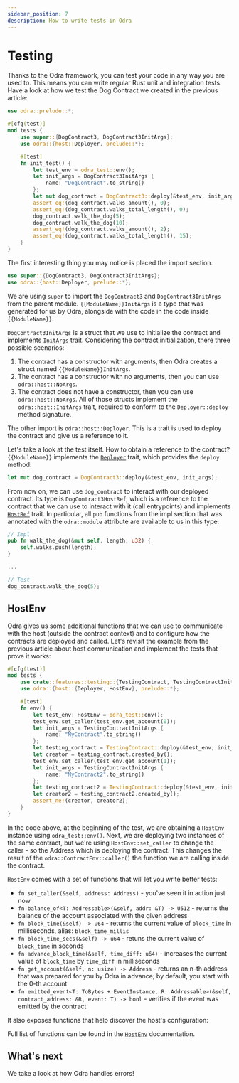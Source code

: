 ```yaml
---
sidebar_position: 7
description: How to write tests in Odra
---
```


# Testing
Thanks to the Odra framework, you can test your code in any way you are used to. This means you can write
regular Rust unit and integration tests. Have a look at how we test the Dog Contract we created in the
previous article:

```rust title="examples/src/features/storage/list.rs"
use odra::prelude::*;

#[cfg(test)]
mod tests {
    use super::{DogContract3, DogContract3InitArgs};
    use odra::{host::Deployer, prelude::*};

    #[test]
    fn init_test() {
        let test_env = odra_test::env();
        let init_args = DogContract3InitArgs {
            name: "DogContract".to_string()
        };
        let mut dog_contract = DogContract3::deploy(&test_env, init_args);
        assert_eq!(dog_contract.walks_amount(), 0);
        assert_eq!(dog_contract.walks_total_length(), 0);
        dog_contract.walk_the_dog(5);
        dog_contract.walk_the_dog(10);
        assert_eq!(dog_contract.walks_amount(), 2);
        assert_eq!(dog_contract.walks_total_length(), 15);
    }
}
```

The first interesting thing you may notice is placed the import section.

```rust
use super::{DogContract3, DogContract3InitArgs};
use odra::{host::Deployer, prelude::*};
```

We are using `super` to import the `DogContract3` and `DogContract3InitArgs` from the parent module.
`{{ModuleName}}InitArgs` is a type that was generated for us by Odra, alongside with the code in the 
code inside `{{ModuleName}}`.


`DogContract3InitArgs` is a struct that we use to initialize the contract and implements [`InitArgs`] trait.
Considering the contract initialization, there three possible scenarios:
1. The contract has a constructor with arguments, then Odra creates a struct named `{{ModuleName}}InitArgs`.
2. The contract has a constructor with no arguments, then you can use `odra::host::NoArgs`.
3. The contract does not have a constructor, then you can use `odra::host::NoArgs`.
All of those structs implement the `odra::host::InitArgs` trait, required to conform to the
`Deployer::deploy` method signature. 

The other import is `odra::host::Deployer`. This is a trait is used to deploy the contract and give us a reference to it.

Let's take a look at the test itself. How to obtain a reference to the contract?
 `{{ModuleName}}` implements the [`Deployer`] trait, which provides the `deploy` method:

```rust title="examples/src/features/storage/list.rs"
let mut dog_contract = DogContract3::deploy(&test_env, init_args);
```

From now on, we can use `dog_contract` to interact with our deployed contract.
Its type is `DogContract3HostRef`, which is a reference to the contract that we can use to interact with it (call entrypoints)
and implements [`HostRef`] trait.
In particular, all
`pub` functions from the impl section
that was annotated with the `odra::module` attribute are available to us in this type:

```rust title="examples/src/features/storage/list.rs"
// Impl
pub fn walk_the_dog(&mut self, length: u32) {
    self.walks.push(length);
}

...

// Test
dog_contract.walk_the_dog(5);
```

## HostEnv

Odra gives us some additional functions that we can use to communicate with the host (outside the contract context)
and to configure how the contracts are deployed and called. Let's revisit the example from the previous
article about host communication and implement the tests that prove it works:

```rust title="examples/src/features/testing.rs"
#[cfg(test)]
mod tests {
    use crate::features::testing::{TestingContract, TestingContractInitArgs};
    use odra::{host::{Deployer, HostEnv}, prelude::*};

    #[test]
    fn env() {
        let test_env: HostEnv = odra_test::env();
        test_env.set_caller(test_env.get_account(0));
        let init_args = TestingContractInitArgs {
            name: "MyContract".to_string()
        };
        let testing_contract = TestingContract::deploy(&test_env, init_args);
        let creator = testing_contract.created_by();
        test_env.set_caller(test_env.get_account(1));
        let init_args = TestingContractInitArgs {
            name: "MyContract2".to_string()
        };
        let testing_contract2 = TestingContract::deploy(&test_env, init_args);
        let creator2 = testing_contract2.created_by();
        assert_ne!(creator, creator2);
    }
}
```
In the code above, at the beginning of the test, we are obtaining a `HostEnv` instance using `odra_test::env()`.
Next, we are deploying two instances of the same contract, but we're using `HostEnv::set_caller`
to change the caller - so the Address which is deploying the contract. This changes the result of the `odra::ContractEnv::caller()`
the function we are calling inside the contract.

`HostEnv` comes with a set of functions that will let you write better tests:

- `fn set_caller(&self, address: Address)` - you've seen it in action just now
- `fn balance_of<T: Addressable>(&self, addr: &T) -> U512` - returns the balance of the account associated with the given address
- `fn block_time(&self) -> u64` - returns the current value of `block_time` in milliseconds, alias: `block_time_millis`
- `fn block_time_secs(&self) -> u64` - retuns the current value of `block_time` in seconds
- `fn advance_block_time(&self, time_diff: u64)` - increases the current value of `block_time` by `time_diff` in milliseconds
- `fn get_account(&self, n: usize) -> Address` - returns an n-th address that was prepared for you by Odra in advance;
  by default, you start with the 0-th account
- `fn emitted_event<T: ToBytes + EventInstance, R: Addressable>(&self, contract_address: &R, event: T) -> bool` - verifies if the event was emitted by the contract

It also exposes functions that help discover the host's configuration:


Full list of functions can be found in the [`HostEnv`] documentation.

## What's next
We take a look at how Odra handles errors!

[`HostRef`]: https://docs.rs/odra/2.1.0/odra/host/trait.HostRef.html
[`InitArgs`]: https://docs.rs/odra/2.1.0/odra/host/trait.InitArgs.html
[`HostEnv`]: https://docs.rs/odra/2.1.0/odra/host/struct.HostEnv.html
[`Deployer`]: https://docs.rs/odra/2.1.0/odra/host/trait.Deployer.html
